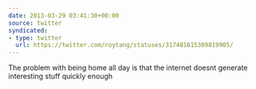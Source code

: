 ```yaml
---
date: 2013-03-29 03:41:30+00:00
source: twitter
syndicated:
- type: twitter
  url: https://twitter.com/roytang/statuses/317481615309819905/
---
```


The problem with being home all day is that the internet doesnt generate interesting stuff quickly enough